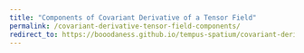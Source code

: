```yaml
---
title: "Components of Covariant Derivative of a Tensor Field"
permalink: /covariant-derivative-tensor-field-components/
redirect_to: https://booodaness.github.io/tempus-spatium/covariant-derivative-tensor-field-components/
---
```

